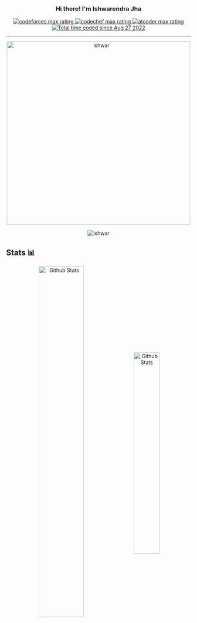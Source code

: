 <div>
    <h3 align="center" font-size="24"> Hi there! I'm Ishwarendra Jha </h3>
    <p align="center">
        <a href="https://codeforces.com/profile/ishwarendra">
            <img src="https://cp-logo.vercel.app/codeforces/ishwarendra?logo=true" alt="codeforces max rating">
        </a>
        <a href="https://www.codechef.com/users/ishwarendra">
            <img src="https://cp-logo.vercel.app/codechef/ishwarendra?logo=true" alt="codechef max rating">
        </a>
        <a href="https://atcoder.jp/users/ishwarendra">
            <img src="https://cp-logo.vercel.app/atcoder/ishwarendra?logo=true" alt="atcoder max rating">
        </a>
        <a href="https://wakatime.com/@c26d3330-004c-45a6-9162-8f0c4097cb0b">
            <img src="https://wakatime.com/badge/user/c26d3330-004c-45a6-9162-8f0c4097cb0b.svg" alt="Total time coded since Aug 27 2022" />
        </a>
    </p>
</div>

---

<p align ="center">     
    <img width="500"  src="https://github-readme-streak-stats.herokuapp.com/?user=ishwarendra&theme=github-dark-blue" alt="ishwar" />    
</p>

<p align="center"> <img src="https://komarev.com/ghpvc/?username=ishwarendra&label=Profile%20views&color=0e75b6&style=for-the-badge" alt="ishwar" /> </p>

<!-- Statistics -->
<h2 align="left">Stats 📊</h2>
<div align="center">
    <img src="https://github-readme-stats.vercel.app/api?username=ishwarendra&show_icons=true&theme=github_dark" width=49.5% alt="Github Stats" align="center" style="margin-right:10px">
    <img src="https://github-readme-stats.vercel.app/api/top-langs/?username=ishwarendra&layout=compact&theme=github_dark&langs_count=8" width=37.5% alt="Github Stats" align="center">  
